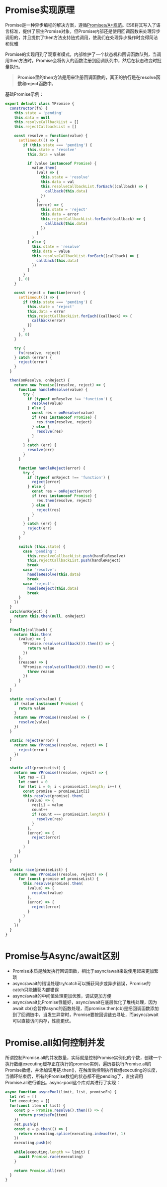 # Promise实现原理

Promise是一种异步编程的解决方案，遵循[Promises/A+规范](https://www.ituring.com.cn/article/66566)。ES6将其写入了语言标准，提供了原生Promise对象，但Promise内部还是使用回调函数来处理异步调用的，并且提供了then方法支持链式调用，使我们在处理异步操作时变得简洁和优雅

Promise的实现用到了观察者模式，内部维护了一个状态机和回调函数队列，当调用then方法时，Promise会将传入的函数注册到回调队列中，然后在状态改变时批量执行。

> **Promise里的then方法是用来注册回调函数的，真正的执行是在resolve函数和reject函数中**。

基础Promise示例：

```javascript
export default class YPromise {
  constructor(fn) {
    this.state = 'pending'
    this.data = null
    this.resolveCallbackList = []
    this.rejectCallbackList = []

    const resolve = function(value) {
      setTimeout(() => {
        if (this.state === 'pending') {
          this.state = 'resolve'
          this.data = value

          if (value instanceof Promise) {
            value.then(
              (val) => {
                this.state = 'resolve'
                this.data = val
                this.resolveCallbackList.forEach((callback) => {
                  callback(this.data)
                })
              },
              (error) => {
                this.state = 'reject'
                this.data = error
                this.rejectCallbackList.forEach((callback) => {
                  callback(this.data)
                })
              }
            )
          } else {
            this.state = 'resolve'
            this.data = value
            this.resolveCallbackList.forEach((callback) => {
              callback(this.data)
            })
          }
        }
      }, 0)
    }

    const reject = function(error) {
      setTimeout(() => {
        if (this.state === 'pending') {
          this.state = 'reject'
          this.data = error
          this.rejectCallbackList.forEach((callback) => {
            callback(error)
          })
        }
      }, 0)
    }

    try {
      fn(resolve, reject)
    } catch (error) {
      reject(error)
    }
  }

  then(onResolve, onReject) {
    return new Promise((resolve, reject) => {
      function handleResolve(value) {
        try {
          if (typeof onResolve !== 'function') {
            resolve(value)
          } else {
            const res = onResolve(value)
            if (res instanceof Promise) {
              res.then(resolve, reject)
            } else {
              resolve(res)
            }
          }
        } catch (err) {
          resolve(err)
        }
      }

      function handleReject(error) {
        try {
          if (typeof onReject !== 'function') {
            reject(error)
          } else {
            const res = onReject(error)
            if (res instanceof Promise) {
              res.then(resolve, reject)
            } else {
              reject(res)
            }
          }
        } catch (err) {
          reject(err)
        }
      }

      switch (this.state) {
        case 'pending':
          this.resolveCallbackList.push(handleResolve)
          this.rejectCallbackList.push(handleReject)
          break
        case 'resolve':
          handleResolve(this.data)
          break
        case 'reject':
          handleReject(this.data)
          break
      }
    })
  }
  catch(onReject) {
    return this.then(null, onReject)
  }

  finally(callback) {
    return this.then(
      (value) => {
        YPromise.resolve(callback()).then(() => {
          return value
        })
      },
      (reason) => {
        YPromise.resolve(callback()).then(() => {
          throw reason
        })
      }
    )
  }

  static resolve(value) {
    if (value instanceof Promise) {
      return value
    }
    return new YPromise((resolve) => {
      resolve(value)
    })
  }

  static reject(error) {
    return new YPromise((resolve, reject) => {
      reject(error)
    })
  }

  static all(promiseList) {
    return new YPromise((resolve, reject) => {
      let res = []
      let count = 0
      for (let i = 0; i < promiseList.length; i++) {
        const promise = promiseList[i]
        this.resolve(promise).then(
          (value) => {
            res[i] = value
            count++
            if (count === promiseList.length) {
              resolve(res)
            }
          },
          (error) => {
            reject(error)
          }
        )
      }
    })
  }

  static race(promiseList) {
    return new YPromise((resolve, reject) => {
      for (const promise of promiseList) {
        this.resolve(promise).then(
          (value) => {
            resolve(value)
          },
          (error) => {
            reject(error)
          }
        )
      }
    })
  }
}

```

# Promise与Async/await区别

* Promise本质是触发执行回调函数，相比于async/await来说使用起来更加繁琐
* async/await的错误处理try/catch可以捕获同步或异步错误，Promise的catch只能捕获内部错误
* async/await的中间值处理更加优雅，调试更加方便
* async/await比Promise性能好，async/await在底层优化了堆栈处理，因为await cb()会暂停async的函数处理，而promise.then(cb)是把回调函数添加到了回调链中，当发生异常时，Promise要按回调链去寻址，而async/await可以直接访问内存，性能更优。

# Promise.all如何控制并发

所谓控制Promise.all的并发数量，实际就是控制Promise实例化的个数，创建一个执行数组executing缓存正在执行的promise实例，遍历要执行Promise.all的Promise数组，并添加调用链.then()，在触发后控制执行数组executing的长度，当循环结束后，所有的Promise数组的状态都不是pending了，直接调用Promise.all进行输出。async-pool这个库对其进行了实现：

```javascript
async function asyncPool(limit, list, promiseFn) {
  let ret = []
  let executing = []
  for(const item of list) {
    const p = Promise.resolve().then(() => {
      return promiseFn(item)
    })
    ret.push(p)
    const e = p.then(() => {
      return executing.splice(executing.indexof(e), 1)
    })
    executing.push(e)
    
    while(executing.length >= limit) {
      await Promise.race(executing)
    }
    
    return Promise.all(ret)
  }
}
```

